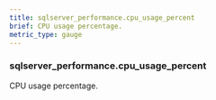 ```yaml
---
title: sqlserver_performance.cpu_usage_percent
brief: CPU usage percentage.
metric_type: gauge
---
```

### sqlserver_performance.cpu_usage_percent

CPU usage percentage.